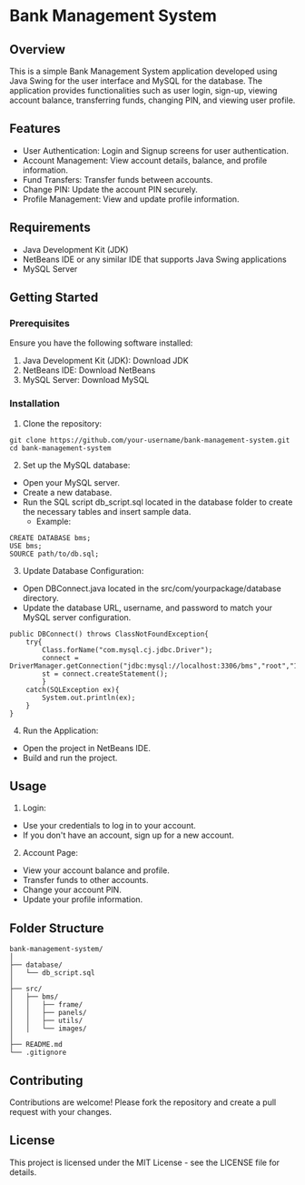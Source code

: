 # Bank Management System
## Overview
This is a simple Bank Management System application developed using Java Swing for the user interface and MySQL for the database. The application provides functionalities such as user login, sign-up, viewing account balance, transferring funds, changing PIN, and viewing user profile.


## Features
- User Authentication: Login and Signup screens for user authentication.
- Account Management: View account details, balance, and profile information.
- Fund Transfers: Transfer funds between accounts.
- Change PIN: Update the account PIN securely.
- Profile Management: View and update profile information.


## Requirements
- Java Development Kit (JDK)
- NetBeans IDE or any similar IDE that supports Java Swing applications
- MySQL Server


## Getting Started
### Prerequisites
Ensure you have the following software installed:
1. Java Development Kit (JDK): Download JDK
2. NetBeans IDE: Download NetBeans
3. MySQL Server: Download MySQL


### Installation
1. Clone the repository:
```
git clone https://github.com/your-username/bank-management-system.git
cd bank-management-system
```
2. Set up the MySQL database:
- Open your MySQL server.
- Create a new database.
- Run the SQL script db_script.sql located in the database folder to create the necessary tables and insert sample data.
  - Example:
```
CREATE DATABASE bms;
USE bms;
SOURCE path/to/db.sql;
```
3. Update Database Configuration:
- Open DBConnect.java located in the src/com/yourpackage/database directory.
- Update the database URL, username, and password to match your MySQL server configuration.
```
public DBConnect() throws ClassNotFoundException{
    try{
        Class.forName("com.mysql.cj.jdbc.Driver");
        connect = DriverManager.getConnection("jdbc:mysql://localhost:3306/bms","root","12345678");
        st = connect.createStatement();
        }
    catch(SQLException ex){
        System.out.println(ex);
    }
}
```
4. Run the Application:
- Open the project in NetBeans IDE.
- Build and run the project.


## Usage
1. Login:
- Use your credentials to log in to your account.
- If you don't have an account, sign up for a new account.
2. Account Page:
- View your account balance and profile.
- Transfer funds to other accounts.
- Change your account PIN.
- Update your profile information.


## Folder Structure
```
bank-management-system/
│
├── database/
│   └── db_script.sql
│
├── src/
│   ├── bms/
│   │   ├── frame/ 
│   │   ├── panels/
│   │   ├── utils/
│   │   └── images/
│
├── README.md
└── .gitignore
```


## Contributing
Contributions are welcome! Please fork the repository and create a pull request with your changes.


## License
This project is licensed under the MIT License - see the LICENSE file for details.

